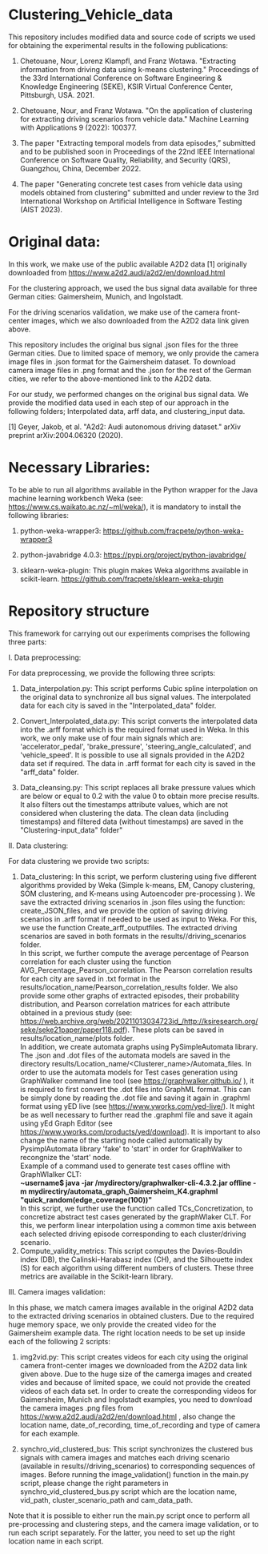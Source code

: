 # Clustering_Vehicle_data

This repository includes modified data and source code of scripts we used for obtaining the experimental results in the following publications: 

1. Chetouane, Nour, Lorenz Klampfl, and Franz Wotawa. "Extracting information from driving data using k-means clustering." Proceedings of the 33rd International Conference on Software Engineering & Knowledge Engineering (SEKE), KSIR Virtual Conference Center, Pittsburgh, USA. 2021.

2. Chetouane, Nour, and Franz Wotawa. "On the application of clustering for extracting driving scenarios from vehicle data." Machine Learning with Applications 9 (2022): 100377.

3. The paper "Extracting temporal models from data episodes,” submitted and to be published soon in Proceedings
of the 22nd IEEE International Conference on Software Quality, Reliability, and Security (QRS), Guangzhou, China, December 2022.

4. The paper "Generating concrete test cases from vehicle data using models obtained from clustering" submitted and under review to the 3rd International Workshop on Artificial Intelligence in Software Testing (AIST 2023).

# Original data:

In this work, we make use of the public available A2D2 data [1]  originally downloaded from https://www.a2d2.audi/a2d2/en/download.html

For the clustering approach, we used the bus signal data available for three German cities: Gaimersheim, Munich, and Ingolstadt.

For the driving scenarios validation, we make use of the camera front-center images, which we also downloaded from the A2D2 data link given above.

This repository includes the original bus signal .json files for the three German cities. Due to limited space of memory, we only provide the camera image files in .json format for the Gaimersheim dataset. To download camera image files in .png format and the .json for the rest of the German cities,  we refer to the above-mentioned link to the A2D2 data.

For our study, we performed changes on the original bus signal data. We provide the modified data used in each step of our approach in the following folders; Interpolated data, arff data, and clustering_input data.

[1] Geyer, Jakob, et al. "A2d2: Audi autonomous driving dataset." arXiv preprint arXiv:2004.06320 (2020).

# Necessary Libraries:

To be able to run all algorithms available in the Python wrapper for the Java machine learning workbench Weka (see: https://www.cs.waikato.ac.nz/~ml/weka/), it is mandatory to install the following libraries:

1. python-weka-wrapper3: https://github.com/fracpete/python-weka-wrapper3

2. python-javabridge 4.0.3: https://pypi.org/project/python-javabridge/

3. sklearn-weka-plugin:  This plugin makes Weka algorithms available in scikit-learn. https://github.com/fracpete/sklearn-weka-plugin



# Repository structure

This framework for carrying out our experiments comprises the following three parts:

I. Data preprocessing:

For data preprocessing, we provide the following three scripts:

1. Data_interpolation.py: This script performs Cubic spline interpolation on the original data to synchronize all bus signal values. The interpolated data for each city is saved in the  "Interpolated_data" folder.

2. Convert_Interpolated_data.py: This script converts the interpolated data into the .arff format which is the required format used in Weka.
   In this work, we only make use of four main signals which are: 'accelerator_pedal', 'brake_pressure', 'steering_angle_calculated', and 'vehicle_speed'. It is possible to use all signals provided in the A2D2 data set if required. The data in .arff format for each city is saved in the "arff_data" folder.

3. Data_cleansing.py: This script replaces all brake pressure values which are below or equal to 0.2  with the value 0 to obtain more precise results. It also filters out the timestamps attribute values, which are not considered when clustering the data. The clean data (including timestamps) and filtered data (without timestamps) are saved in the "Clustering-input_data" folder"

II. Data clustering:

For data clustering we provide two scripts:

1. Data_clustering: In this script, we perform clustering using five different algorithms provided by Weka (Simple k-means, EM, Canopy clustering, SOM clustering, and K-means using Autoencoder pre-processing ). We save the extracted driving scenarios in .json files using the function: create_JSON_files, and we provide the option of saving driving scenarios in .arff format if needed to be used as input to Weka. For this, we use the function Create_arff_outputfiles. The extracted driving scenarios are saved in both formats in the results/<location>/driving_scenarios folder. <br>  In this script, we further compute the average percentage of Pearson correlation for each cluster using the function AVG_Percentage_Pearson_correlation. The Pearson correlation results for each city are saved in .txt format in the results/location_name/Pearson_correlation_results folder. We also provide some other graphs of extracted episodes, their probability distribution, and Pearson correlation matrices for each attribute obtained in a previous study (see: https://web.archive.org/web/20211013034723id_/http://ksiresearch.org/seke/seke21paper/paper118.pdf). These plots can be saved in results/location_name/plots folder. <br>
In addition, we create automata graphs using PySimpleAutomata library. The .json and .dot files of the automata models are saved in  the directory  results/Location_name/<Clusterer_name>/Automata_files. 
In order to use the automata models for Test cases generation using GraphWalker command line tool (see https://graphwalker.github.io/ ),  it is required to first convert the .dot files into GraphML format. This can be simply done by reading the .dot file and saving it again in .graphml format using yED live (see https://www.yworks.com/yed-live/). It might be as well necessary to further read the .graphml file and save it again using  yEd Graph Editor (see https://www.yworks.com/products/yed/download).
It is important to also change the name of the starting node called automatically by PysimplAutomata library 'fake' to 'start' in order for GraphWalker to recongnize the 'start' node.
   <br> Example of a command used to generate  test cases offline with GraphWlalker CLT: <br>
   <strong> ~username$ java -jar  /mydirectory/graphwalker-cli-4.3.2.jar  offline -m mydirectiry/automata_graph_Gaimersheim_K4.graphml     "quick_random(edge_coverage(100))" </strong> <br>
   In this script, we further use the function called TCs_Concretization, to concretize abstract test cases generated by the graphWlaker CLT. For this, we perform linear interpolation using a common time axis between each selected driving episode corresponding to each cluster/driving scenario.
2. Compute_validity_metrics:  This script computes the Davies-Bouldin index (DB), the Calinski-Harabasz index (CH), and the Silhouette index (S) for each algorithm using different numbers of clusters. These three metrics are available in the Scikit-learn library.

III. Camera images validation:

In this phase, we match camera images available in the original A2D2 data to the extracted driving scenarios in obtained clusters.
Due to the required huge memory space, we only provide the created video for the Gaimersheim example data. The right location needs to be set up inside each of the following 2 scripts:

1. img2vid.py: This script creates videos for each city using the original camera front-center images we downloaded from the A2D2 data link given above. Due to the huge size of the camerga images and created vides and because of limited space, we could not provide the created videos of each data set. In order to create the corresponding videos for Gaimersheim, Munich and Ingolstadt examples, you need to download the camera images .png files  from https://www.a2d2.audi/a2d2/en/download.html , also change 
   the location name, date_of_recording, time_of_recording and type of camera for each example. 

2. synchro_vid_clustered_bus: This script synchronizes the clustered bus signals with camera images and matches each driving scenario (available in results/<location>/driving_scenarios) to corresponding sequences of images. Before running the image_validation() function  in the main.py script, please change the right parameters in synchro_vid_clustered_bus.py script which are the location name,  vid_path, cluster_scenario_path  and cam_data_path. 

Note that it is possible to either run the main.py script once to perform all pre-processing and clustering steps, and the camera image validation, or to run each script separately. For the latter, you need to set up the right location name in each script. 
  
